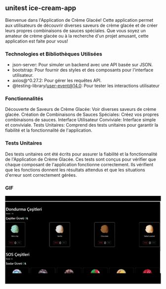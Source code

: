 ## unitest ice-cream-app

Bienvenue dans l'Application de Crème Glacée! Cette application permet aux utilisateurs de découvrir diverses saveurs de crème glacée et de créer leurs propres combinaisons de sauces spéciales. Que vous soyez un amateur de crème glacée ou à la recherche d'un projet amusant, cette application est faite pour vous!

### Technologies et Bibliothèques Utilisées

- json-server: Pour simuler un backend avec une API basée sur JSON.
- bootstrap: Pour fournir des styles et des composants pour l'interface utilisateur.
- axios@^0.27.2: Pour gérer les requêtes API.
- @testing-library/user-event@14.0: Pour tester les interactions utilisateur

### Fonctionnalités

Découverte de Saveurs de Crème Glacée: Voir diverses saveurs de crème glacée.
Création de Combinaisons de Sauces Spéciales: Créez vos propres combinaisons de sauces.
Interface Utilisateur Conviviale: Interface simple et conviviale.
Tests Unitaires: Comprend des tests unitaires pour garantir la fiabilité et la fonctionnalité de l'application.

### Tests Unitaires

Des tests unitaires ont été écrits pour assurer la fiabilité et la fonctionnalité de l'Application de Crème Glacée. Ces tests sont conçus pour vérifier que chaque composant de l'application fonctionne correctement. Ils vérifient que les fonctions donnent les résultats attendus et que les situations d'erreur sont correctement gérées.

### GIF

<img src="./public/uniticecream.gif"/>

